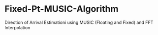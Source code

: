 # Fixed-Pt-MUSIC-Algorithm
Direction of Arrival Estimationi using MUSIC (Floating and Fixed) and FFT Interpolation
